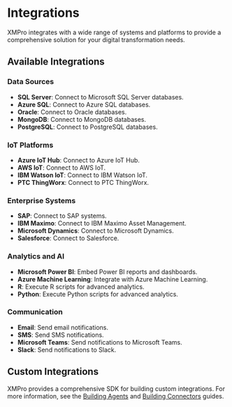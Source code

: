 # Integrations

XMPro integrates with a wide range of systems and platforms to provide a comprehensive solution for your digital transformation needs.

## Available Integrations

### Data Sources

- **SQL Server**: Connect to Microsoft SQL Server databases.
- **Azure SQL**: Connect to Azure SQL databases.
- **Oracle**: Connect to Oracle databases.
- **MongoDB**: Connect to MongoDB databases.
- **PostgreSQL**: Connect to PostgreSQL databases.

### IoT Platforms

- **Azure IoT Hub**: Connect to Azure IoT Hub.
- **AWS IoT**: Connect to AWS IoT.
- **IBM Watson IoT**: Connect to IBM Watson IoT.
- **PTC ThingWorx**: Connect to PTC ThingWorx.

### Enterprise Systems

- **SAP**: Connect to SAP systems.
- **IBM Maximo**: Connect to IBM Maximo Asset Management.
- **Microsoft Dynamics**: Connect to Microsoft Dynamics.
- **Salesforce**: Connect to Salesforce.

### Analytics and AI

- **Microsoft Power BI**: Embed Power BI reports and dashboards.
- **Azure Machine Learning**: Integrate with Azure Machine Learning.
- **R**: Execute R scripts for advanced analytics.
- **Python**: Execute Python scripts for advanced analytics.

### Communication

- **Email**: Send email notifications.
- **SMS**: Send SMS notifications.
- **Microsoft Teams**: Send notifications to Microsoft Teams.
- **Slack**: Send notifications to Slack.

## Custom Integrations

XMPro provides a comprehensive SDK for building custom integrations. For more information, see the [Building Agents](../how-tos/agents/building-agents.md) and [Building Connectors](../how-tos/connectors/building-connectors.md) guides.
